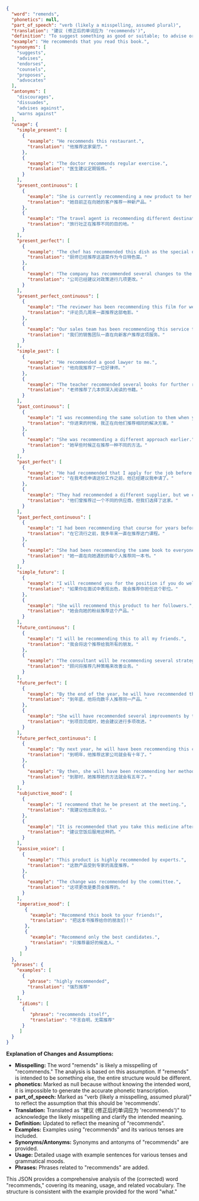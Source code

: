 ```json
{
  "word": "remends",
  "phonetics": null,
  "part_of_speech": "verb (likely a misspelling, assumed plural)",
  "translation": "建议 (修正后的单词应为 'recommends')",
  "definition": "To suggest something as good or suitable; to advise or commend.",
  "example": "He recommends that you read this book.",
  "synonyms": [
    "suggests",
    "advises",
    "endorses",
    "counsels",
    "proposes",
    "advocates"
  ],
  "antonyms": [
    "discourages",
    "dissuades",
    "advises against",
    "warns against"
  ],
  "usage": {
    "simple_present": [
      {
        "example": "He recommends this restaurant.",
        "translation": "他推荐这家餐厅。"
      },
      {
        "example": "The doctor recommends regular exercise.",
        "translation": "医生建议定期锻炼。"
      }
    ],
    "present_continuous": [
      {
        "example": "She is currently recommending a new product to her clients.",
        "translation": "她目前正在向她的客户推荐一种新产品。"
      },
      {
        "example": "The travel agent is recommending different destinations.",
        "translation": "旅行社正在推荐不同的目的地。"
      }
    ],
    "present_perfect": [
      {
        "example": "The chef has recommended this dish as the special of the day.",
        "translation": "厨师已经推荐这道菜作为今日特色菜。"
      },
      {
        "example": "The company has recommended several changes to the policy.",
        "translation": "公司已经建议对政策进行几项更改。"
      }
    ],
    "present_perfect_continuous": [
      {
        "example": "The reviewer has been recommending this film for weeks.",
        "translation": "评论员几周来一直推荐这部电影。"
      },
      {
        "example": "Our sales team has been recommending this service to new customers.",
        "translation": "我们的销售团队一直在向新客户推荐这项服务。"
      }
    ],
    "simple_past": [
      {
        "example": "He recommended a good lawyer to me.",
        "translation": "他向我推荐了一位好律师。"
      },
      {
        "example": "The teacher recommended several books for further reading.",
        "translation": "老师推荐了几本供深入阅读的书籍。"
      }
    ],
    "past_continuous": [
      {
        "example": "I was recommending the same solution to them when you walked in.",
        "translation": "你进来的时候，我正在向他们推荐相同的解决方案。"
      },
      {
        "example": "She was recommending a different approach earlier.",
        "translation": "她早些时候正在推荐一种不同的方法。"
      }
    ],
    "past_perfect": [
      {
        "example": "He had recommended that I apply for the job before I even considered it.",
        "translation": "在我考虑申请这份工作之前，他已经建议我申请了。"
      },
      {
        "example": "They had recommended a different supplier, but we chose this one.",
        "translation": "他们曾推荐过一个不同的供应商，但我们选择了这家。"
      }
    ],
    "past_perfect_continuous": [
      {
        "example": "I had been recommending that course for years before it became popular.",
        "translation": "在它流行之前，我多年来一直在推荐这门课程。"
      },
      {
        "example": "She had been recommending the same book to everyone she met.",
        "translation": "她一直在向她遇到的每个人推荐同一本书。"
      }
    ],
    "simple_future": [
      {
        "example": "I will recommend you for the position if you do well in the interview.",
        "translation": "如果你在面试中表现出色，我会推荐你担任这个职位。"
      },
      {
        "example": "She will recommend this product to her followers.",
        "translation": "她会向她的粉丝推荐这个产品。"
      }
    ],
    "future_continuous": [
      {
        "example": "I will be recommending this to all my friends.",
        "translation": "我会将这个推荐给我所有的朋友。"
      },
      {
        "example": "The consultant will be recommending several strategies to improve the business.",
        "translation": "顾问将推荐几种策略来改善业务。"
      }
    ],
    "future_perfect": [
      {
        "example": "By the end of the year, he will have recommended the same product to thousands of people.",
        "translation": "到年底，他将向数千人推荐同一产品。"
      },
      {
        "example": "She will have recommended several improvements by the time the project is complete.",
        "translation": "到项目完成时，她会建议进行多项改进。"
      }
    ],
    "future_perfect_continuous": [
      {
        "example": "By next year, he will have been recommending this company for a decade.",
        "translation": "到明年，他推荐这家公司就会有十年了。"
      },
      {
        "example": "By then, she will have been recommending her method for five years.",
        "translation": "到那时，她推荐她的方法就会有五年了。"
      }
    ],
    "subjunctive_mood": [
      {
        "example": "I recommend that he be present at the meeting.",
        "translation": "我建议他出席会议。"
      },
      {
        "example": "It is recommended that you take this medicine after meals.",
        "translation": "建议您饭后服用这种药。"
      }
    ],
    "passive_voice": [
      {
        "example": "This product is highly recommended by experts.",
        "translation": "这款产品受到专家的高度推荐。"
      },
      {
        "example": "The change was recommended by the committee.",
        "translation": "这项更改是委员会推荐的。"
      }
    ],
    "imperative_mood": [
       {
         "example": "Recommend this book to your friends!",
         "translation": "把这本书推荐给你的朋友们！"
       },
       {
         "example": "Recommend only the best candidates.",
         "translation": "只推荐最好的候选人。"
       }
     ]
  },
  "phrases": {
    "examples": [
      {
        "phrase": "highly recommended",
        "translation": "强烈推荐"
      }
    ],
     "idioms": [
      {
         "phrase": "recommends itself",
         "translation": "不言自明，无需推荐"
      }
     ]
  }
}
```
**Explanation of Changes and Assumptions:**

* **Misspelling:** The word "remends" is likely a misspelling of "recommends."  The analysis is based on this assumption.  If "remends" is intended to be something else, the entire structure would be different.
* **phonetics:** Marked as null because without knowing the intended word, it is impossible to generate the accurate phonetic transcription.
* **part_of_speech:**  Marked as "verb (likely a misspelling, assumed plural)" to reflect the assumption that this should be 'recommends'.
* **Translation:**  Translated as "建议 (修正后的单词应为 'recommends')" to acknowledge the likely misspelling and clarify the intended meaning.
* **Definition:** Updated to reflect the meaning of "recommends".
* **Examples:** Examples using "recommends" and its various tenses are included.
* **Synonyms/Antonyms:** Synonyms and antonyms of "recommends" are provided.
* **Usage:** Detailed usage with example sentences for various tenses and grammatical moods.
* **Phrases:** Phrases related to "recommends" are added.

This JSON provides a comprehensive analysis of the (corrected) word "recommends," covering its meaning, usage, and related vocabulary.  The structure is consistent with the example provided for the word "what."
